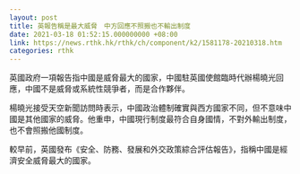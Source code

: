 ```yaml
---
layout: post
title: 英報告稱是最大威脅　中方回應不照搬也不輸出制度
date: 2021-03-18 01:52:15.000000000 +08:00
link: https://news.rthk.hk/rthk/ch/component/k2/1581178-20210318.htm
categories: rthk
---
```


英國政府一項報告指中國是威脅最大的國家，中國駐英國使館臨時代辦楊曉光回應，中國不是威脅或系統性競爭者，而是合作夥伴。

楊曉光接受天空新聞訪問時表示，中國政治體制確實與西方國家不同，但不意味中國是其他國家的威脅。他重申，中國現行制度最符合自身國情，不對外輸出制度，也不會照搬他國制度。

較早前，英國發布《安全、防務、發展和外交政策綜合評估報告》，指稱中國是經濟安全威脅最大的國家。
